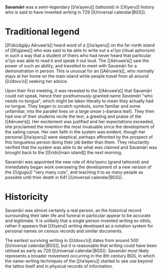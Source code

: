 **Savamāri** was a semi-legendary [[ńa’ayeru]] (tattooist) in [[Xiyeru]] history who is said to have invented writing in 729 [[Universal calendar|BGS]].
# Traditional legend
[[Fobizāgāju Aēruweʼa]] heard word of a [[ńaʼayeru]] on the far north island of [[Kigipwa]] who was said to be able to write out a *xi’iyo* (ritual aphorism) in such a way that a student of theirs who had never heard that particular xi’iyo was able to read it and speak it out loud. The [[Aēruweʼa]] saw the power of such an ability, and travelled to meet with Savamāri for a demonstration in person. This is unusual for an [[Aēruweʼa]], who normally stays at her home on the main island while people travel from all around [[Udovuʼo]] seeking her advice.

Upon their first meeting, it was revealed to the [[Aēruweʼa]] that Savamāri could not speak, hence their posthumously-granted name *Savamāri* "who needs no tongue", which might be taken literally to mean they actually had no tongue. They began to scratch symbols, some familiar and some unfamiliar, into the parallel lines on a large *anaw* (~banana leaf). They then had one of their students recite the text, a greeting and praise of the [[Aēruweʼa]]. Her excitement was justified and her expectations exceeded, she proclaimed the invention the most invaluable since the development of the sailing canoe. Her own faith in the system was evident, though her personal [[ńa’ayeru]] were skeptical, perhaps affronted by the prospect of this tongueless person doing their job better than them. They reluctantly verified that the system was able to do what was claimed and Savamāri was brought back to the [[Erido|main island]] the next morning.

Savamāri was appointed the new role of *Ańa’ayeru* (grand tattooist) and immediately began work overseeing the development of a new version of the *[[Ugugo]]* "very many cuts", and teaching it to as many people as possible until their death in 641 [[Universal calendar|BGS]].
# Historicity
Savamāri was almost certainly a real person, as the historical record surrounding their later life and funeral in particular appear to be accurate and legitimate. It is unlikely that a single person invented writing ex nihilo, rather it appears that [[Xiyeru]] writing developed as a notation system for personal names on census records and similar documents.

The earliest surviving writing in [[Udovuʼo]] dates from around 500 [[Universal calendar|BGS]], but it is reasonable that writing could have been utilised as early as 729 [[Universal calendar|BGS]]. Savamāri most likely represents a broader movement occurring in the 8th century BGS, in which the name-writing techniques of the [[ńa’ayeru]] started to see use beyond the tattoo itself and in physical records of information.